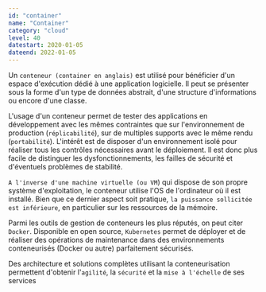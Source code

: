 ```yaml
---
id: "container"
name: "Container"
category: "cloud"
level: 40
datestart: 2020-01-05
dateend: 2022-01-05
---
```


Un `conteneur (container en anglais)` est utilisé pour bénéficier d'un espace d'exécution dédié à une application logicielle. Il peut se présenter sous la forme d'un type de données abstrait, d'une structure d'informations ou encore d'une classe.

L'usage d'un conteneur permet de tester des applications en développement avec les mêmes contraintes que sur l'environnement de production (`réplicabilité`), sur de multiples supports avec le même rendu (`portabilité`). L'intérêt est de disposer d'un environnement isolé pour réaliser tous les contrôles nécessaires avant le déploiement. Il est donc plus facile de distinguer les dysfonctionnements, les failles de sécurité et d'éventuels problèmes de stabilité. 

`A l'inverse d'une machine virtuelle (ou VM`) qui dispose de son propre système d'exploitation, le conteneur utilise l'OS de l'ordinateur où il est installé. Bien que ce dernier aspect soit pratique, `la puissance sollicitée est inférieure`, en particulier sur les ressources de la mémoire.

Parmi les outils de gestion de conteneurs les plus réputés, on peut citer `Docker`. Disponible en open source, `Kubernetes` permet de déployer et de réaliser des opérations de maintenance dans des environnements conteneurisés (Docker ou autre) parfaitement sécurisés. 

Des architecture et solutions complètes utilisant la conteneurisation permettent d'obtenir l'`agilité`, la `sécurité` et la `mise à l'échelle` de ses services
